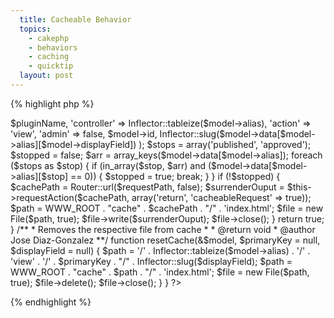 ```yaml
---
  title: Cacheable Behavior
  topics:
    - cakephp
    - behaviors
    - caching
    - quicktip
  layout: post
---
```


{% highlight php %}
<?php
/**
 * Cacheable Model Behavior
 * 
 * Caches the file to the database
 *
 * @package app
 * @subpackage app.models.behaviors
 * @author Jose Diaz-Gonzalez
 * @version $Id$
 * @copyright Stoop Dev
 **/
class CacheableBehavior extends ModelBehavior {

/**
 * Initiate Cacheable Behavior
 *
 * @param object $model
 * @param array $config
 * @return void
 * @access public
 */
	function setup(&$model, $config = array()) {
	}

/**
 * After save callback
 *
 * @param object $model Model using this behavior
 * @param boolean $created True if this save created a new record
 * @access public
 * @return boolean True if the operation succeeded, false otherwise
 */
	function afterSave(&$model, $created) {
		$pluginName = get_parent_class($model);
		if ($pluginName == 'AppModel') {
			$pluginName = null;
		} else {
			$pluginName = substr($pluginName, 0 , -8);
			$pluginName = strtolower(Inflector::camelize($pluginName));
		}
		$requestPath = array(
			'plugin' => $pluginName,
			'controller' => Inflector::tableize($model->alias),
			'action' => 'view',
			'admin' => false,
			$model->id,
			Inflector::slug($model->data[$model->alias][$model->displayField])
		);

		$stops = array('published', 'approved');
		$stopped = false;
		$arr = array_keys($model->data[$model->alias]);
		foreach ($stops as $stop) {
			if (in_array($stop, $arr) and ($model->data[$model->alias][$stop] == 0)) {
				$stopped = true;
				break;
			}
		}

		if (!$stopped) {
			$cachePath = Router::url($requestPath, false);
			$surrenderOuput = $this->requestAction($cachePath, array('return', 'cacheableRequest' => true));
			$path = WWW_ROOT . "cache" . $cachePath . "/" . 'index.html';
			$file = new File($path, true);
			$file->write($surrenderOuput);
			$file->close();
		}

		return true;
	}

/**
 * Removes the respective file from cache
 *
 * @return void
 * @author Jose Diaz-Gonzalez
 **/
	function resetCache(&$model, $primaryKey = null, $displayField = null) {
		$path = '/' . Inflector::tableize($model->alias) . '/' . 'view' . '/' . $primaryKey . "/" . Inflector::slug($displayField);
		$path = WWW_ROOT . "cache" . $path . "/" . 'index.html';
		$file = new File($path, true);
		$file->delete();
		$file->close();
	}
}
?>
{% endhighlight %}
